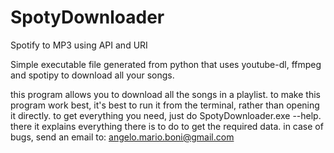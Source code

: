 # SpotyDownloader
Spotify to MP3 using API and URI

Simple executable file generated from python that uses youtube-dl, ffmpeg and spotipy to download all your songs.

this program allows you to download all the songs in a playlist. to make this program work best, it's best to run it from the terminal, rather than opening it directly. 
to get everything you need, just do SpotyDownloader.exe --help. 
there it explains everything there is to do to get the required data.
in case of bugs, send an email to: angelo.mario.boni@gmail.com
